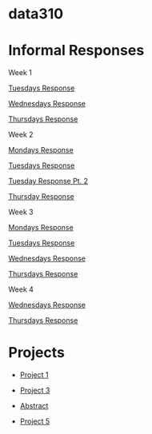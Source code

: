 # data310

# Informal Responses
Week 1

[Tuesdays Response](01tuesdayresponse.md)

[Wednesdays Response](wednesday07response.md)

[Thursdays Response](writeup01.md)
  
Week 2

[Mondays Response](Monday12Response.md)

[Tuesdays Response](13TuesdayResponse.md)

[Tuesday Response Pt. 2](14WednesdayResponse.md)

[Thursday Response](https://eanelson01.github.io/DATA310/mod2/thursday2.html)

Week 3

[Mondays Response](19MondayResponse.md)

[Tuesdays Response](20TuesdayResponse.md)

[Wednesdays Response](https://huatao-wm.github.io/data310/week3/wed3.html)

[Thursdays Response](22ThursdayResponse.md)

Week 4

[Wednesdays Response](28WednesdayResponse.md)

[Thursdays Response](29ThursdayResponse.md)

# Projects

-  [Project 1](project1.md)

- [Project 3](project3.md)

- [Abstract](abstract.md)

- [Project 5](zoom_0.mp4)

